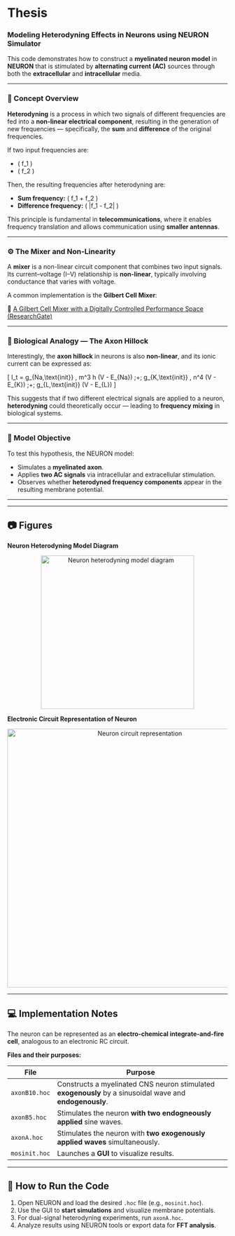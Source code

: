 # Thesis

### Modeling Heterodyning Effects in Neurons using NEURON Simulator

This code demonstrates how to construct a **myelinated neuron model** in **NEURON** that is stimulated by **alternating current (AC)** sources through both the **extracellular** and **intracellular** media.

---

### 🧠 Concept Overview

**Heterodyning** is a process in which two signals of different frequencies are fed into a **non-linear electrical component**, resulting in the generation of new frequencies — specifically, the **sum** and **difference** of the original frequencies.

If two input frequencies are:

- \( f_1 \)
- \( f_2 \)

Then, the resulting frequencies after heterodyning are:

- **Sum frequency:** \( f_1 + f_2 \)
- **Difference frequency:** \( |f_1 - f_2| \)

This principle is fundamental in **telecommunications**, where it enables frequency translation and allows communication using **smaller antennas**.

---

### ⚙️ The Mixer and Non-Linearity

A **mixer** is a non-linear circuit component that combines two input signals. Its current–voltage (I–V) relationship is **non-linear**, typically involving conductance that varies with voltage.

A common implementation is the **Gilbert Cell Mixer**:

🔗 [A Gilbert Cell Mixer with a Digitally Controlled Performance Space (ResearchGate)](https://www.researchgate.net/publication/228977791_A_Gilbert_cell_mixer_with_a_digitally_controlled_performance_space)

---

### 🧩 Biological Analogy — The Axon Hillock

Interestingly, the **axon hillock** in neurons is also **non-linear**, and its ionic current can be expressed as:

\[
I_t = g_{Na,\text{init}} \, m^3 h (V - E_{Na}) \;+\; g_{K,\text{init}} \, n^4 (V - E_{K}) \;+\; g_{L,\text{init}} (V - E_{L})
\]

This suggests that if two different electrical signals are applied to a neuron, **heterodyning** could theoretically occur — leading to **frequency mixing** in biological systems.

---

### 🧪 Model Objective

To test this hypothesis, the NEURON model:

- Simulates a **myelinated axon**.
- Applies **two AC signals** via intracellular and extracellular stimulation.
- Observes whether **heterodyned frequency components** appear in the resulting membrane potential.

---
---

## 📷 Figures

**Neuron Heterodyning Model Diagram**  

<div align="center">
  <img src="https://github.com/user-attachments/assets/139307e5-e0e9-41fb-8343-7644806e2f3d" width="350" alt="Neuron heterodyning model diagram">
</div>

**Electronic Circuit Representation of Neuron**  

<div align="center">
  <img src="https://github.com/user-attachments/assets/26c28683-59fb-49e2-8f4b-3da9f7938f92" width="590" alt="Neuron circuit representation">
</div>

---

## 💻 Implementation Notes

The neuron can be represented as an **electro-chemical integrate-and-fire cell**, analogous to an electronic RC circuit.  

**Files and their purposes:**

| File            | Purpose |
|-----------------|---------|
| `axonB10.hoc`   | Constructs a myelinated CNS neuron stimulated **exogenously** by a sinusoidal wave and **endogenously**. |
| `axonB5.hoc`    | Stimulates the neuron **with two   endogneously applied** sine waves. |
| `axonA.hoc`     | Stimulates the neuron with **two exogenously applied  waves** simultaneously. |
| `mosinit.hoc`   | Launches a **GUI** to visualize results. |

---

## 🏃 How to Run the Code

1. Open NEURON and load the desired `.hoc` file (e.g., `mosinit.hoc`).  
2. Use the GUI to **start simulations** and visualize membrane potentials.  
3. For dual-signal heterodyning experiments, run `axonA.hoc`.  
4. Analyze results using NEURON tools or export data for **FFT analysis**.  
